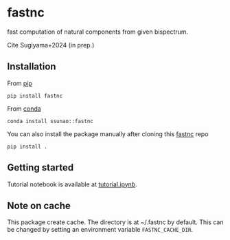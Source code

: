 # fastnc
fast computation of natural components from given bispectrum.

Cite Sugiyama+2024 (in prep.)

## Installation
From [pip](https://pypi.org/project/fastnc/)
```
pip install fastnc
```
From [conda](https://anaconda.org/ssunao/fastnc)
```
conda install ssunao::fastnc
```
You can also install the package manually after cloning this [fastnc](https://github.com/git-sunao/fastnc) repo
```
pip install .
```

## Getting started
Tutorial notebook is available at [tutorial.ipynb](docs/tutorial.ipynb).

## Note on cache
This package create cache. The directory is at ~/.fastnc by default.
This can be changed by setting an environment variable `FASTNC_CACHE_DIR`. 
